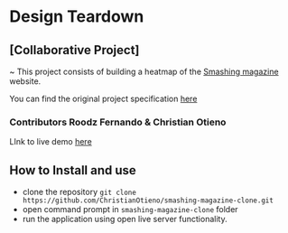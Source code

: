 # Design Teardown

## [Collaborative Project]

~ This project consists of building a heatmap of the [Smashing magazine](https://www.smashingmagazine.com/) website.

You can find the original project specification [here](https://www.theodinproject.com/courses/html5-and-css3/lessons/design-teardown)

### Contributors Roodz Fernando & Christian Otieno

LInk to live demo [here](https://christianotieno.github.io/smashing-magazine-clone/.)

## How to Install and use

- clone the repository `git clone https://github.com/ChristianOtieno/smashing-magazine-clone.git`
- open command prompt in `smashing-magazine-clone` folder
- run the application using open live server functionality.
